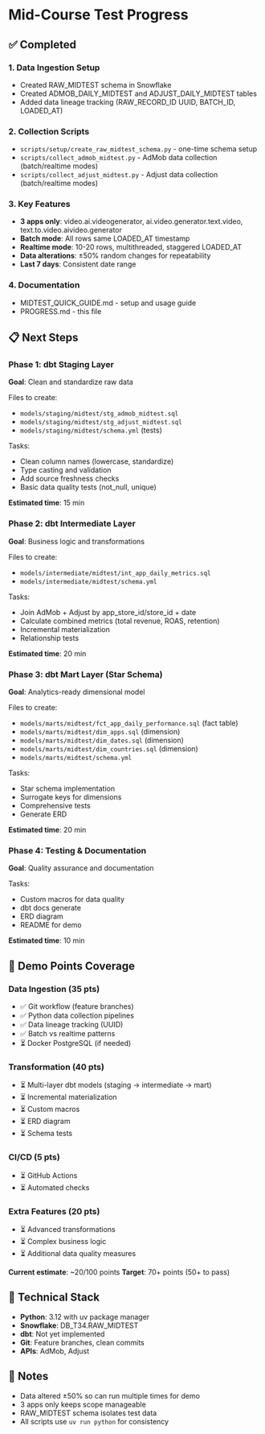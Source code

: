 # Mid-Course Test Progress

## ✅ Completed

### 1. Data Ingestion Setup
- Created RAW_MIDTEST schema in Snowflake
- Created ADMOB_DAILY_MIDTEST and ADJUST_DAILY_MIDTEST tables
- Added data lineage tracking (RAW_RECORD_ID UUID, BATCH_ID, LOADED_AT)

### 2. Collection Scripts
- `scripts/setup/create_raw_midtest_schema.py` - one-time schema setup
- `scripts/collect_admob_midtest.py` - AdMob data collection (batch/realtime modes)
- `scripts/collect_adjust_midtest.py` - Adjust data collection (batch/realtime modes)

### 3. Key Features
- **3 apps only**: video.ai.videogenerator, ai.video.generator.text.video, text.to.video.aivideo.generator
- **Batch mode**: All rows same LOADED_AT timestamp
- **Realtime mode**: 10-20 rows, multithreaded, staggered LOADED_AT
- **Data alterations**: ±50% random changes for repeatability
- **Last 7 days**: Consistent date range

### 4. Documentation
- MIDTEST_QUICK_GUIDE.md - setup and usage guide
- PROGRESS.md - this file

## 📋 Next Steps

### Phase 1: dbt Staging Layer
**Goal**: Clean and standardize raw data

Files to create:
- `models/staging/midtest/stg_admob_midtest.sql`
- `models/staging/midtest/stg_adjust_midtest.sql`
- `models/staging/midtest/schema.yml` (tests)

Tasks:
- Clean column names (lowercase, standardize)
- Type casting and validation
- Add source freshness checks
- Basic data quality tests (not_null, unique)

**Estimated time**: 15 min

### Phase 2: dbt Intermediate Layer
**Goal**: Business logic and transformations

Files to create:
- `models/intermediate/midtest/int_app_daily_metrics.sql`
- `models/intermediate/midtest/schema.yml`

Tasks:
- Join AdMob + Adjust by app_store_id/store_id + date
- Calculate combined metrics (total revenue, ROAS, retention)
- Incremental materialization
- Relationship tests

**Estimated time**: 20 min

### Phase 3: dbt Mart Layer (Star Schema)
**Goal**: Analytics-ready dimensional model

Files to create:
- `models/marts/midtest/fct_app_daily_performance.sql` (fact table)
- `models/marts/midtest/dim_apps.sql` (dimension)
- `models/marts/midtest/dim_dates.sql` (dimension)
- `models/marts/midtest/dim_countries.sql` (dimension)
- `models/marts/midtest/schema.yml`

Tasks:
- Star schema implementation
- Surrogate keys for dimensions
- Comprehensive tests
- Generate ERD

**Estimated time**: 20 min

### Phase 4: Testing & Documentation
**Goal**: Quality assurance and documentation

Tasks:
- Custom macros for data quality
- dbt docs generate
- ERD diagram
- README for demo

**Estimated time**: 10 min

## 🎯 Demo Points Coverage

### Data Ingestion (35 pts)
- ✅ Git workflow (feature branches)
- ✅ Python data collection pipelines
- ✅ Data lineage tracking (UUID)
- ✅ Batch vs realtime patterns
- ⏳ Docker PostgreSQL (if needed)

### Transformation (40 pts)
- ⏳ Multi-layer dbt models (staging → intermediate → mart)
- ⏳ Incremental materialization
- ⏳ Custom macros
- ⏳ ERD diagram
- ⏳ Schema tests

### CI/CD (5 pts)
- ⏳ GitHub Actions
- ⏳ Automated checks

### Extra Features (20 pts)
- ⏳ Advanced transformations
- ⏳ Complex business logic
- ⏳ Additional data quality measures

**Current estimate**: ~20/100 points
**Target**: 70+ points (50+ to pass)

## 🔧 Technical Stack

- **Python**: 3.12 with uv package manager
- **Snowflake**: DB_T34.RAW_MIDTEST
- **dbt**: Not yet implemented
- **Git**: Feature branches, clean commits
- **APIs**: AdMob, Adjust

## 📝 Notes

- Data altered ±50% so can run multiple times for demo
- 3 apps only keeps scope manageable
- RAW_MIDTEST schema isolates test data
- All scripts use `uv run python` for consistency
